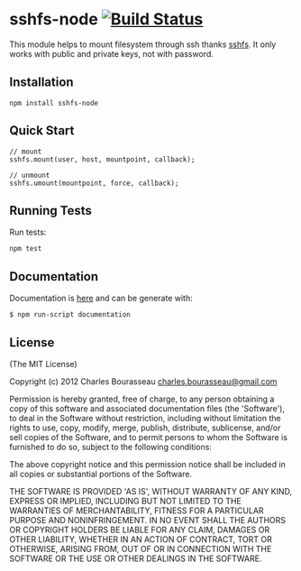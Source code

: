 sshfs-node [![Build Status](https://secure.travis-ci.org/cbou/sshfs-node.png)](http://travis-ci.org/cbou/sshfs-node)
==========

This module helps to mount filesystem through ssh thanks [sshfs]. 
It only works with public and private keys, not with password.


Installation
--------

    npm install sshfs-node

Quick Start
--------

    // mount
    sshfs.mount(user, host, mountpoint, callback);
    
    // unmount
    sshfs.umount(mountpoint, force, callback);

Running Tests
--------

Run tests:

    npm test

Documentation
---

Documentation is [here](doc/api.md) and can be generate with:

    $ npm run-script documentation

License
--------

(The MIT License)

Copyright (c) 2012 Charles Bourasseau charles.bourasseau@gmail.com

Permission is hereby granted, free of charge, to any person obtaining a copy of this software and associated documentation files (the 'Software'), to deal in the Software without restriction, including without limitation the rights to use, copy, modify, merge, publish, distribute, sublicense, and/or sell copies of the Software, and to permit persons to whom the Software is furnished to do so, subject to the following conditions:

The above copyright notice and this permission notice shall be included in all copies or substantial portions of the Software.

THE SOFTWARE IS PROVIDED 'AS IS', WITHOUT WARRANTY OF ANY KIND, EXPRESS OR IMPLIED, INCLUDING BUT NOT LIMITED TO THE WARRANTIES OF MERCHANTABILITY, FITNESS FOR A PARTICULAR PURPOSE AND NONINFRINGEMENT. IN NO EVENT SHALL THE AUTHORS OR COPYRIGHT HOLDERS BE LIABLE FOR ANY CLAIM, DAMAGES OR OTHER LIABILITY, WHETHER IN AN ACTION OF CONTRACT, TORT OR OTHERWISE, ARISING FROM, OUT OF OR IN CONNECTION WITH THE SOFTWARE OR THE USE OR OTHER DEALINGS IN THE SOFTWARE.

[sshfs]: http://fuse.sourceforge.net/sshfs.html
